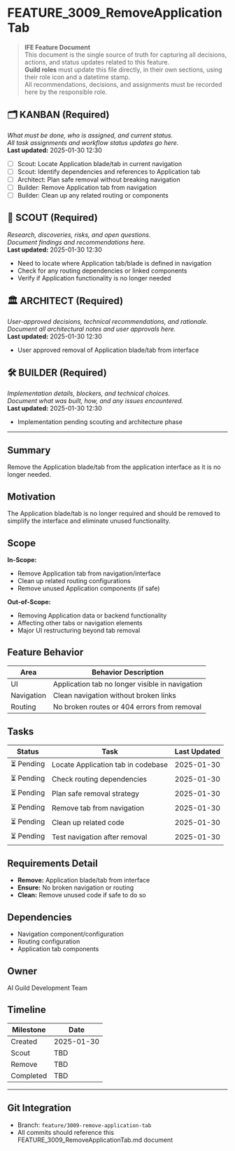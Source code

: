 # FEATURE_3009_RemoveApplicationTab

> **IFE Feature Document**  
> This document is the single source of truth for capturing all decisions, actions, and status updates related to this feature.  
> **Guild roles** must update this file directly, in their own sections, using their role icon and a datetime stamp.  
> All recommendations, decisions, and assignments must be recorded here by the responsible role.

## 🗂️ KANBAN (Required)
_What must be done, who is assigned, and current status.  
All task assignments and workflow status updates go here._  
**Last updated:** 2025-01-30 12:30

- [ ] Scout: Locate Application blade/tab in current navigation
- [ ] Scout: Identify dependencies and references to Application tab
- [ ] Architect: Plan safe removal without breaking navigation
- [ ] Builder: Remove Application tab from navigation
- [ ] Builder: Clean up any related routing or components

## 🧭 SCOUT (Required)
_Research, discoveries, risks, and open questions.  
Document findings and recommendations here._  
**Last updated:** 2025-01-30 12:30

- Need to locate where Application tab/blade is defined in navigation
- Check for any routing dependencies or linked components
- Verify if Application functionality is no longer needed

## 🏛️ ARCHITECT (Required)
_User-approved decisions, technical recommendations, and rationale.  
Document all architectural notes and user approvals here._  
**Last updated:** 2025-01-30 12:30

- User approved removal of Application blade/tab from interface

## 🛠️ BUILDER (Required)
_Implementation details, blockers, and technical choices.  
Document what was built, how, and any issues encountered._  
**Last updated:** 2025-01-30 12:30

- Implementation pending scouting and architecture phase

---

## Summary
Remove the Application blade/tab from the application interface as it is no longer needed.

## Motivation
The Application blade/tab is no longer required and should be removed to simplify the interface and eliminate unused functionality.

## Scope
**In-Scope:**
- Remove Application tab from navigation/interface
- Clean up related routing configurations
- Remove unused Application components (if safe)

**Out-of-Scope:** 
- Removing Application data or backend functionality
- Affecting other tabs or navigation elements
- Major UI restructuring beyond tab removal

## Feature Behavior
| Area       | Behavior Description                                  |
|------------|--------------------------------------------------------|
| UI         | Application tab no longer visible in navigation      |
| Navigation | Clean navigation without broken links               |
| Routing    | No broken routes or 404 errors from removal         |

## Tasks
| Status         | Task                                | Last Updated  |
|----------------|-------------------------------------|---------------|
| ⏳ Pending      | Locate Application tab in codebase  | 2025-01-30    |
| ⏳ Pending      | Check routing dependencies          | 2025-01-30    |
| ⏳ Pending      | Plan safe removal strategy          | 2025-01-30    |
| ⏳ Pending      | Remove tab from navigation          | 2025-01-30    |
| ⏳ Pending      | Clean up related code               | 2025-01-30    |
| ⏳ Pending      | Test navigation after removal       | 2025-01-30    |

## Requirements Detail
- **Remove:** Application blade/tab from interface
- **Ensure:** No broken navigation or routing
- **Clean:** Remove unused code if safe to do so

## Dependencies
- Navigation component/configuration
- Routing configuration
- Application tab components

## Owner
AI Guild Development Team

## Timeline
| Milestone | Date       |
|-----------|------------|
| Created   | 2025-01-30 |
| Scout     | TBD        |
| Remove    | TBD        |
| Completed | TBD        |

---

## Git Integration
- Branch: `feature/3009-remove-application-tab`
- All commits should reference this FEATURE_3009_RemoveApplicationTab.md document